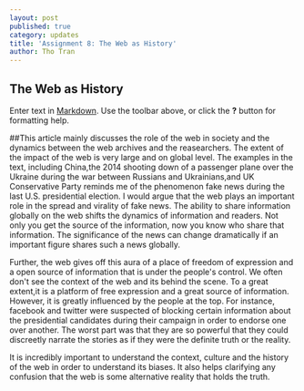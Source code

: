 ```yaml
---
layout: post
published: true
category: updates
title: 'Assignment 8: The Web as History'
author: Tho Tran
---
```

## The Web as History

Enter text in [Markdown](http://daringfireball.net/projects/markdown/). Use the toolbar above, or click the **?** button for formatting help.

##This article mainly discusses the role of the web in society and the dynamics between the web archives and the reasearchers. The extent of the impact of the web is very large and on global level. The examples in the text, including China,the 2014 shooting down of a passenger plane over the Ukraine during the war between Russians and Ukrainians,and UK Conservative Party reminds me of the phenomenon fake news during the last U.S. presidential election. I would argue that the web plays an important role in the spread and virality of fake news. The ability to share information globally on the web shifts the dynamics of information and readers. Not only you get the source of the information, now you know who share that information. The significance of the news can change dramatically if an important figure shares such a news globally.

Further, the web gives off this aura of a place of freedom of expression and a open source of information that is under the people's control. We often don't see the context of the web and its behind the scene. To a great extent,it is a platform of free expression and a great source of information. However, it is greatly influenced by the people at the top. For instance, facebook and twitter were suspected of blocking certain information about the presidential candidates during their campaign in order to endorse one over another. The worst part was that they are so powerful that they could discreetly narrate the stories as if they were the definite truth or the reality.

It is incredibly important to understand the context, culture and the history of the web in order to understand its biases. It also helps clarifying any confusion that the web is some alternative reality that holds the truth.
